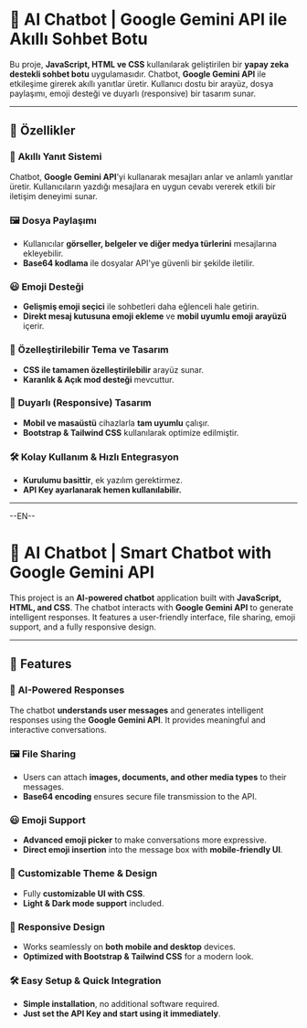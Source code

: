 # 💬 AI Chatbot | Google Gemini API ile Akıllı Sohbet Botu  

Bu proje, **JavaScript, HTML ve CSS** kullanılarak geliştirilen bir **yapay zeka destekli sohbet botu** uygulamasıdır. Chatbot, **Google Gemini API** ile etkileşime girerek akıllı yanıtlar üretir. Kullanıcı dostu bir arayüz, dosya paylaşımı, emoji desteği ve duyarlı (responsive) bir tasarım sunar.

---

## 🚀 Özellikler  

### 🧠 **Akıllı Yanıt Sistemi**  
Chatbot, **Google Gemini API**'yi kullanarak mesajları anlar ve anlamlı yanıtlar üretir. Kullanıcıların yazdığı mesajlara en uygun cevabı vererek etkili bir iletişim deneyimi sunar.  

### 🖼️ **Dosya Paylaşımı**  
- Kullanıcılar **görseller, belgeler ve diğer medya türlerini** mesajlarına ekleyebilir.  
- **Base64 kodlama** ile dosyalar API'ye güvenli bir şekilde iletilir.  

### 😃 **Emoji Desteği**  
- **Gelişmiş emoji seçici** ile sohbetleri daha eğlenceli hale getirin.  
- **Direkt mesaj kutusuna emoji ekleme** ve **mobil uyumlu emoji arayüzü** içerir.  

### 🎨 **Özelleştirilebilir Tema ve Tasarım**  
- **CSS ile tamamen özelleştirilebilir** arayüz sunar.  
- **Karanlık & Açık mod desteği** mevcuttur.  

### 📱 **Duyarlı (Responsive) Tasarım**  
- **Mobil ve masaüstü** cihazlarla **tam uyumlu** çalışır.  
- **Bootstrap & Tailwind CSS** kullanılarak optimize edilmiştir.  

### 🛠️ **Kolay Kullanım & Hızlı Entegrasyon**  
- **Kurulumu basittir**, ek yazılım gerektirmez.  
- **API Key ayarlanarak hemen kullanılabilir.**
- ----


--EN--

# 💬 AI Chatbot | Smart Chatbot with Google Gemini API  

This project is an **AI-powered chatbot** application built with **JavaScript, HTML, and CSS**. The chatbot interacts with **Google Gemini API** to generate intelligent responses. It features a user-friendly interface, file sharing, emoji support, and a fully responsive design.

---

## 🚀 Features  

### 🧠 **AI-Powered Responses**  
The chatbot **understands user messages** and generates intelligent responses using the **Google Gemini API**. It provides meaningful and interactive conversations.  

### 🖼️ **File Sharing**  
- Users can attach **images, documents, and other media types** to their messages.  
- **Base64 encoding** ensures secure file transmission to the API.  

### 😃 **Emoji Support**  
- **Advanced emoji picker** to make conversations more expressive.  
- **Direct emoji insertion** into the message box with **mobile-friendly UI**.  

### 🎨 **Customizable Theme & Design**  
- Fully **customizable UI with CSS**.  
- **Light & Dark mode support** included.  

### 📱 **Responsive Design**  
- Works seamlessly on **both mobile and desktop** devices.  
- **Optimized with Bootstrap & Tailwind CSS** for a modern look.  

### 🛠️ **Easy Setup & Quick Integration**  
- **Simple installation**, no additional software required.  
- **Just set the API Key and start using it immediately**.  



